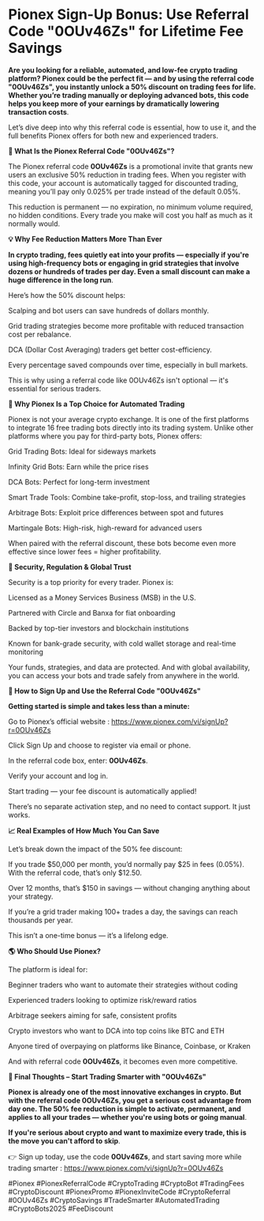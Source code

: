# Pionex Sign-Up Bonus: Use Referral Code "0OUv46Zs" for Lifetime Fee Savings




**Are you looking for a reliable, automated, and low-fee crypto trading platform? Pionex could be the perfect fit — and by using the referral code "0OUv46Zs", you instantly unlock a 50% discount on trading fees for life. Whether you’re trading manually or deploying advanced bots, this code helps you keep more of your earnings by dramatically lowering transaction costs**.

Let’s dive deep into why this referral code is essential, how to use it, and the full benefits Pionex offers for both new and experienced traders.

**🎁 What Is the Pionex Referral Code "0OUv46Zs"?**

The Pionex referral code **0OUv46Zs** is a promotional invite that grants new users an exclusive 50% reduction in trading fees. When you register with this code, your account is automatically tagged for discounted trading, meaning you’ll pay only 0.025% per trade instead of the default 0.05%.

This reduction is permanent — no expiration, no minimum volume required, no hidden conditions. Every trade you make will cost you half as much as it normally would.

**💡 Why Fee Reduction Matters More Than Ever**

**In crypto trading, fees quietly eat into your profits — especially if you're using high-frequency bots or engaging in grid strategies that involve dozens or hundreds of trades per day. Even a small discount can make a huge difference in the long run**.

Here’s how the 50% discount helps:

Scalping and bot users can save hundreds of dollars monthly.

Grid trading strategies become more profitable with reduced transaction cost per rebalance.

DCA (Dollar Cost Averaging) traders get better cost-efficiency.

Every percentage saved compounds over time, especially in bull markets.

This is why using a referral code like 0OUv46Zs isn't optional — it's essential for serious traders.

**🤖 Why Pionex Is a Top Choice for Automated Trading**

Pionex is not your average crypto exchange. It is one of the first platforms to integrate 16 free trading bots directly into its trading system. Unlike other platforms where you pay for third-party bots, Pionex offers:

Grid Trading Bots: Ideal for sideways markets

Infinity Grid Bots: Earn while the price rises

DCA Bots: Perfect for long-term investment

Smart Trade Tools: Combine take-profit, stop-loss, and trailing strategies

Arbitrage Bots: Exploit price differences between spot and futures

Martingale Bots: High-risk, high-reward for advanced users

When paired with the referral discount, these bots become even more effective since lower fees = higher profitability.

**🔐 Security, Regulation & Global Trust**

Security is a top priority for every trader. Pionex is:

Licensed as a Money Services Business (MSB) in the U.S.

Partnered with Circle and Banxa for fiat onboarding

Backed by top-tier investors and blockchain institutions

Known for bank-grade security, with cold wallet storage and real-time monitoring

Your funds, strategies, and data are protected. And with global availability, you can access your bots and trade safely from anywhere in the world.

**🚀 How to Sign Up and Use the Referral Code "0OUv46Zs"**

**Getting started is simple and takes less than a minute:**

Go to Pionex’s official website : https://www.pionex.com/vi/signUp?r=0OUv46Zs

Click Sign Up and choose to register via email or phone.

In the referral code box, enter: **0OUv46Zs**.

Verify your account and log in.

Start trading — your fee discount is automatically applied!

There’s no separate activation step, and no need to contact support. It just works.

**📈 Real Examples of How Much You Can Save**

Let’s break down the impact of the 50% fee discount:

If you trade $50,000 per month, you’d normally pay $25 in fees (0.05%). With the referral code, that’s only $12.50.

Over 12 months, that’s $150 in savings — without changing anything about your strategy.

If you’re a grid trader making 100+ trades a day, the savings can reach thousands per year.

This isn’t a one-time bonus — it’s a lifelong edge.

**🌎 Who Should Use Pionex?**

The platform is ideal for:

Beginner traders who want to automate their strategies without coding

Experienced traders looking to optimize risk/reward ratios

Arbitrage seekers aiming for safe, consistent profits

Crypto investors who want to DCA into top coins like BTC and ETH

Anyone tired of overpaying on platforms like Binance, Coinbase, or Kraken

And with referral code **0OUv46Zs**, it becomes even more competitive.

**📣 Final Thoughts – Start Trading Smarter with "0OUv46Zs"**

**Pionex is already one of the most innovative exchanges in crypto. But with the referral code 0OUv46Zs, you get a serious cost advantage from day one. The 50% fee reduction is simple to activate, permanent, and applies to all your trades — whether you're using bots or going manual**.

**If you're serious about crypto and want to maximize every trade, this is the move you can't afford to skip**.

👉 Sign up today, use the code **0OUv46Zs**, and start saving more while trading smarter : https://www.pionex.com/vi/signUp?r=0OUv46Zs

#Pionex #PionexReferralCode #CryptoTrading #CryptoBot #TradingFees #CryptoDiscount #PionexPromo #PionexInviteCode #CryptoReferral #0OUv46Zs #CryptoSavings #TradeSmarter #AutomatedTrading #CryptoBots2025 #FeeDiscount


